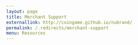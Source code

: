 ```yaml
---
layout: page
title: Merchant Support
externallink: http://coingame.github.io/nubrand/
permalink: /.redirects/merchant-support
menu: Resources
---
```

